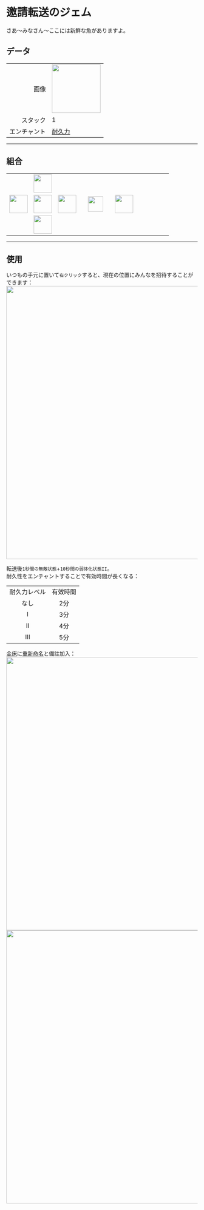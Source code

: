 # 邀請転送のジェム
さあ～みなさん～ここには新鮮な魚がありますよ。

## データ
<table>
    <tr><td align="end">画像</td><td><img src="https://i.imgur.com/4zxLVnc.png" width="128"/></td></tr>
    <tr><td align="end">スタック</td><td>1</td></tr>
    <tr><td align="end">エンチャント</td><td><a href="https://minecraft.fandom.com/zh/wiki/耐久力">耐久力</a></td></tr>
</table>

---

## 組合
<table>
    <tr><td></td><td><img src="https://i.imgur.com/AarduJQ.png" width="48"/></td><td></td><td colspan="3"></td></tr>
    <tr><td><img src="https://i.imgur.com/AarduJQ.png" width="48"/></td><td><img src="https://i.imgur.com/OUdfDD0.png" width="48"/></td><td><img src="https://i.imgur.com/AarduJQ.png" width="48"/></td><td width="70" align="center"><img src="https://i.imgur.com/VE0KqIE.png" width="40"/></td><td><img src="https://i.imgur.com/4zxLVnc.png" width="48"/></td><td width="70"></td></tr>
    <tr><td></td><td><img src="https://i.imgur.com/AarduJQ.png" width="48"/></td><td></td><td colspan="3"></td></tr>
</table>

---

## 使用
いつもの手元に置いて`右クリック`すると、現在の位置にみんなを招待することができます：  
<img src="https://i.imgur.com/YmqMhfd.png" width="720"></img><br>

転送後`1秒間の無敵状態`+`10秒間の弱体化状態II`。  
耐久性をエンチャントすることで有効時間が長くなる：  

<table>
    <tr><td align="center">耐久力レベル</td><td align="center">有效時間</td></tr>
    <tr><td align="center">なし</td><td align="center">2分</td></tr>
    <tr><td align="center">I</td><td align="center">3分</td></tr>
    <tr><td align="center">II</td><td align="center">4分</td></tr>
    <tr><td align="center">III</td><td align="center">5分</td></tr>
</table>

[金床](https://minecraft.fandom.com/zh/wiki/铁砧)に[重新命名](https://minecraft.fandom.com/zh/wiki/铁砧#重命名)と備註加入：  
<img src="https://i.imgur.com/AaLEzgA.png" width="720"></img>  
<img src="https://i.imgur.com/aGnQraf.png" width="720"></img>